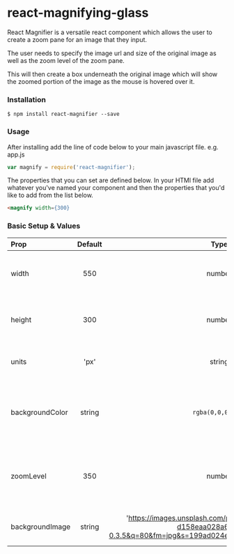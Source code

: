 # react-magnifying-glass

React Magnifier is a versatile react component which allows the user to create a zoom pane for an image that they input.

The user needs to specify the image url and size of the original image as well as the zoom level of the zoom pane.

This will then create a box underneath the original image which will show the zoomed portion of the image as the mouse is hovered over it.

### Installation

```
$ npm install react-magnifier --save
```
### Usage

After installing add the line of code below to your main javascript file. e.g. app.js
```javascript
var magnify = require('react-magnifier');
```
The properties that you can set are defined below. In your HTMl file add whatever you've named your component and then the properties that you'd like to add from the list below.

```HTMl
<magnify width={300}
```

### Basic Setup & Values

| Prop  | Default  |Type | Description |
| :------------ |:---------------:| :-----------:| :---------------:|
| width | 550 | number | width of the initial image div and zoom box div|
| height | 300 | number | height of the initial image div and zoom box div |
| units | 'px' | string | units for sizes, our default is px|
| backgroundColor| string |`rgba(0,0,0,0.1)` | background colour of the area between the image box and the zoom box |
| zoomLevel | 350 | number | percentage zoom for the zoomed in image box e.g. 200%, 300% |
| backgroundImage | string | 'https://images.unsplash.com/photo-1445251836269-d158eaa028a6?ixlib=rb-0.3.5&q=80&fm=jpg&s=199ad024e77a5f179278e2ce0199e84e' | url for the image that will be zoomed |
